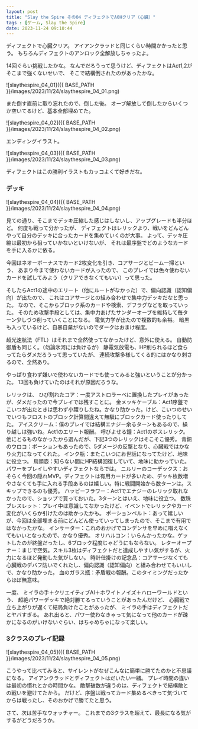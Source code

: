 ```yaml
---
layout: post
title: "Slay the Spire その04 ディフェクトでA0Hクリア（心臓）"
tags : [ゲーム, Slay the Spire]
date: 2023-11-24 09:10:44
---
```



ディフェクトで心臓クリア。
アイアンクラッドと同じくらい時間かかったと思う。
もちろんディフェクトのアンロック全解放しちゃったよ。

14回ぐらい挑戦したかな。
なんでだろうって思うけど、ディフェクトはAct1,2がそこまで強くないせいで、
そこで結構倒されたのがあったかな。



![slaythespire_04_01]({{ BASE_PATH }}/images/2023/11/24/slaythespire_04_01.png)

また倒す直前に取り忘れたので、倒した後。
オーブ解放して倒したからいくつか空いてるけど、基本全部埋めてた。


![slaythespire_04_02]({{ BASE_PATH }}/images/2023/11/24/slaythespire_04_02.png)

エンディングイラスト。



![slaythespire_04_03]({{ BASE_PATH }}/images/2023/11/24/slaythespire_04_03.png)

ディフェクトはこの勝利イラストもカッコよくて好きだな。




### デッキ


![slaythespire_04_04]({{ BASE_PATH }}/images/2023/11/24/slaythespire_04_04.png)

見ての通り、そこまでデッキ圧縮した感じはしないし、アップグレードも半分ほど。
何度も戦って分かったが、
ディフェクトはレリックより、戦いをどんどんやって自分のデッキに合ったカードを集めていくのが大事。
よって、デッキ圧縮は最初から狙っていかないといけないが、
それは最序盤でどのようなカードを手に入るかに依る。

今回はネオーボーナスでカード2枚変化を引き、コアサージとビーム一掃という、
あまり今まで使わないカードが入ったので、
このプレイでは色々使わないカードを試してみよう（クリアできなくてもいい）って思った。

そしたらAct1の途中のエリート（他にルートがなかった）で、偏向認識（認知偏向）が出たので、
これはコアサージとの組み合わせで集中力デッキだなと思った。
なので、そこからブロック系のカードや検索、デフラグなどを取っていった。
そのため攻撃手段としては、集中力あげたサンダーオーブを維持して毎ターン少しづつ削っていくことになる。
電気力学が出たので複数的も余裕。
暗黒も入っているけど、自暴自棄がないのでダークはおまけ程度。

超光速航法（FTL）はそれまで全然使ってなかったけど、意外に使える。
自動防御盾も同じく。（勿論氷河には負けるが）
静電気放電も、HP削られるほど食らってたらダメだろうって思っていたが、
連続攻撃多様してくる的にはかなり刺さるので、全然あり。

やっぱり食わず嫌いで使わないカードでも使ってみると強いということが分かった。
13回も負けていたのはそれが原因だろうな。





レリックは、
ひび割れたコア：一度アストロラーベに置換したプレイがあったが、ダメだったので今プレイでは残すことに。
金メッキケーブル：Act1序盤でこいつが出たときは思わず小躍りしたね。かなり助かった。けど、こいつのせいでいつもフロストのブロック計算間違えて無駄にブロックカード使ったりしてた。
アイスクリーム：僕のプレイでは結構エナジー余るターンもあるので、繰り越しは強いね。Act1のエリート報酬。
呼びよせる鐘：Act1のボスレリック。他にとるものなかったから選んだが、下記3つのレリックはそこそこ優秀。
青銅のウロコ：ポーションもあったので、5ダメージの反撃となり、心臓戦ではかなり火力になってくれた。
インク瓶：またこいつにお世話になってたけど、地味に役立つ。
鳥頭壺：知らない間にHP結構回復していて、地味に助かっていた。パワーをプレイしやすいディフェクトならでは。
ニルリーのコーデックス：おそらく今回の隠れMVP。ディフェクトは有用カードが多いため、デッキ枚数増やさなくても手に入れる手段あるのは嬉しい。特に戦闘開始から数ターンは。スキップできるのも優秀。
ハッピーフラワー：Act1でエナジーのレリック取れなかったので、ショップで買っておいた。3ターンとはいえ、地味に役立つ。
数珠ブレスレット：プレイ中は意識してなかったけど、イベントでレリックやカード変化がいくらか引けたのは助かったかも。
ポーションベルト：あって嬉しいが、今回は全部埋まる前にどんどん使っていってしまったので、そこまで有用ではなかったかな。
インサーター：これのおかげでコンデンサを早めに唱えなくてもいいとなったので、かなり優秀。
オリハルコン：いらんかったかな。ゲットしたのが終盤だったし、6ブロック程度じゃどうにもならない。
レターオープナー：まじで空気。スキル3枚はディフェクトだと達成しやすい気がするが、火力になるほど発動した気がしない。
時計仕掛けの記念品：コアサージなくても心臓戦のデバフ防いでくれたし、偏向認識（認知偏向）と組み合わせてもいいしで、かなり助かった。
血のガラス瓶：矛盾戦の報酬。このタイミングだったからほぼ無意味。


一度、
ミイラの手＋クリエイティブAI＋ホワイトノイズ＋ハローワールドという、
超絶パワーデッキで絶対勝てるっていうことがあったんだけど、
心臓戦で立ち上がりが遅くて結局負けたことがあったが、
ミイラの手はディフェクトだとヤバすぎる。
あれ出ると、パワー使わなきゃって気になって他のカードが疎かになるのがいけないぐらい、はちゃめちゃになって楽しい。




### 3クラスのプレイ記録


![slaythespire_04_05]({{ BASE_PATH }}/images/2023/11/24/slaythespire_04_05.png)

こうやって比べてみると、サイレントがなぜこんなに簡単に勝てたのかと不思議になる。
アイアンクラッドとディフェクトはだいたい一緒。
プレイ時間の違いは最初の慣れとかの時間かな。
敵撃破数が違うのは、ディフェクトで結構敵との戦いを避けてたから。
だけど、序盤は戦ってカード集めるべきって気づいてからは戦ったし、そのおかげで勝てたと思う。


さて、次は苦手なウォッチャー。
これまでの3クラスを超えて、最長になる気がするがどうだろうか。








